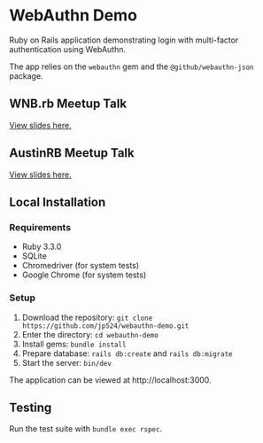 # WebAuthn Demo

Ruby on Rails application demonstrating login with multi-factor authentication using WebAuthn.

The app relies on the `webauthn` gem and the `@github/webauthn-json` package.

## WNB.rb Meetup Talk

[View slides here.](./WebAuthn%20Talk%20Slides.pdf)

## AustinRB Meetup Talk

[View slides here.](./WebAuthn%20Talk%20AustinRB%20Slides.pdf)

## Local Installation

### Requirements

* Ruby 3.3.0
* SQLite
* Chromedriver (for system tests)
* Google Chrome (for system tests)

### Setup

1. Download the repository: `git clone https://github.com/jp524/webauthn-demo.git`
2. Enter the directory: `cd webauthn-demo`
3. Install gems: `bundle install`
4. Prepare database: `rails db:create` and `rails db:migrate`
5. Start the server: `bin/dev`

The application can be viewed at http://localhost:3000.

## Testing

Run the test suite with `bundle exec rspec`.